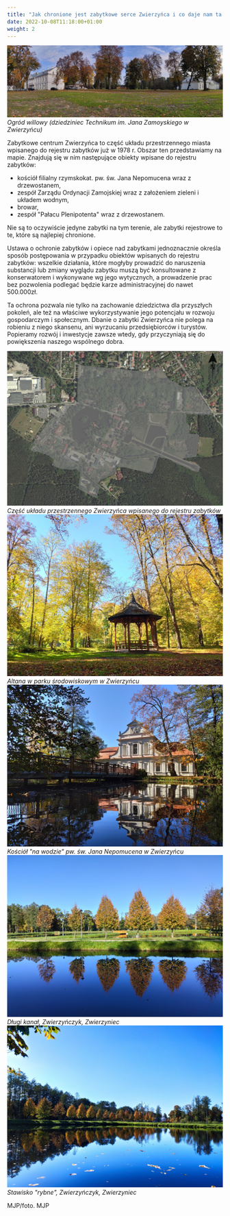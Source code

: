 ```yaml
---
title: "Jak chronione jest zabytkowe serce Zwierzyńca i co daje nam ta ochrona?"
date: 2022-10-08T11:18:00+01:00
weight: 2
---
```


![Ogród willowy (dziedziniec Technikum im. Jana Zamoyskiego w Zwierzyńcu), Zwierzyniec](/images/posts/dziedziniec.jpg)
*Ogród willowy (dziedziniec Technikum im. Jana Zamoyskiego w Zwierzyńcu)*

Zabytkowe centrum Zwierzyńca to część układu przestrzennego miasta wpisanego do rejestru zabytków już w 1978 r.  Obszar ten przedstawiamy na mapie. Znajdują się w nim następujące obiekty wpisane do rejestru zabytków:
- kościół filialny rzymskokat. pw. św. Jana Nepomucena wraz z drzewostanem,
- zespół Zarządu Ordynacji Zamojskiej wraz z założeniem zieleni i układem wodnym,
- browar,
- zespół "Pałacu Plenipotenta" wraz z drzewostanem.

Nie są to oczywiście jedyne zabytki na tym terenie, ale zabytki rejestrowe to te, które są najlepiej chronione.

Ustawa o ochronie zabytków i opiece nad zabytkami jednoznacznie określa sposób postępowania w przypadku obiektów wpisanych do rejestru zabytków: wszelkie działania, które mogłyby prowadzić do naruszenia substancji lub zmiany wyglądu zabytku muszą być konsultowane z konserwatorem i wykonywane wg jego wytycznych, a prowadzenie prac bez pozwolenia podlegać będzie karze administracyjnej do nawet 500.000zł.

Ta ochrona pozwala nie tylko na zachowanie dziedzictwa dla przyszłych pokoleń, ale też na właściwe wykorzystywanie jego potencjału w rozwoju gospodarczym i społecznym.
Dbanie o zabytki Zwierzyńca nie polega na robieniu z niego skansenu, ani wyrzucaniu przedsiębiorców i turystów. Popieramy rozwój i inwestycje zawsze wtedy, gdy przyczyniają się do powiększenia naszego wspólnego dobra.

![mapa, Część układu przestrzennego Zwierzyńca wpisanego do rejestru zabytków, Zwierzyniec](/images/posts/strefa.jpg)
*Część układu przestrzennego Zwierzyńca wpisanego do rejestru zabytków*
![altana w parku środowiskowym w Zwierzyńcu, Zwierzyniec](/images/posts/altana.jpg)
*Altana w parku środowiskowym w Zwierzyńcu*
![Kościół "na wodzie" pw. św. Jana Nepomucena w Zwierzyńcu, Zwierzyniec](/images/posts/kosciolek_2.jpg)
*Kościół "na wodzie" pw. św. Jana Nepomucena w Zwierzyńcu*
![Długi kanał, Zwierzyńczyk, Zwierzyniec](/images/posts/zwierzynczyk.jpg)
*Długi kanał, Zwierzyńczyk, Zwierzyniec*
![zwierzyńczyk, Zwierzyniec](/images/posts/zwierzynczyk_2.jpg)
*Stawisko "rybne", Zwierzyńczyk, Zwierzyniec*

MJP/foto. MJP

<script type="application/ld+json">
{
  "@context": "https://schema.org",
  "@type": "BlogPosting",
  "headline": "Jak chronione jest zabytkowe serce Zwierzyńca i co daje nam ta ochrona?",
  "datePublished": "2022-10-08T11:18:00+01:00",
  "dateModified": "2022-10-08T11:18:00+01:00",
  "author": {
    "@type": "Organization",
    "name": "Stowarzyszenie im. Aleksandry Wachniewskiej"
  },
  "publisher": {
    "@type": "Organization",
    "name": "Stowarzyszenie im. Aleksandry Wachniewskiej",
    "logo": {
      "@type": "ImageObject",
      "url": "https://stowarzyszeniewachniewskiej.pl/images/logo/logo.svg"
    }
  },
  "mainEntityOfPage": {
    "@type": "WebPage",
    "@id": "https://stowarzyszeniewachniewskiej.pl/posts/jak-chronione-jest-zabytkowe-serce-zwierzynca-i-co-daje-nam"
  },
  "image": null,
  "articleSection": "Dziedzictwo Kulturowe i Zabytki",
  "keywords": null,
  "wordCount": 253,
  "articleBody": "Zabytkowe centrum Zwierzyńca to część układu przestrzennego miasta wpisanego do rejestru zabytków już w 1978 r.  Obszar ten przedstawiamy na mapie. Znajdują się w nim następujące obiekty wpisane do rejestru zabytków:\n- kościół filialny rzymskokat. pw. św. Jana Nepomucena wraz z drzewostanem,\n- zespół Zarządu Ordynacji Zamojskiej wraz z założeniem zieleni i układem wodnym,\n- browar,\n- zespół \"Pałacu Plenipotenta\" wraz z drzewostanem.\n\nNie są to oczywiście jedyne zabytki na tym terenie, ale zabytki rejestrowe to te, które są najlepiej chronione.\n\nUstawa o ochronie zabytków i opiece nad zabytkami jednoznacznie określa sposób postępowania w przypadku obiektów wpisanych do rejestru zabytków: wszelkie działania, które mogłyby prowadzić do naruszenia substancji lub zmiany wyglądu zabytku muszą być konsultowane z konserwatorem i wykonywane wg jego wytycznych, a prowadzenie prac bez pozwolenia podlegać będzie karze administracyjnej do nawet 500.000zł.\n\nTa ochrona pozwala nie tylko na zachowanie dziedzictwa dla przyszłych pokoleń, ale też na właściwe wykorzystywanie jego potencjału w rozwoju gospodarczym i społecznym.\nDbanie o zabytki Zwierzyńca nie polega na robieniu z niego skansenu, ani wyrzucaniu przedsiębiorców i turystów. Popieramy rozwój i inwestycje zawsze wtedy, gdy przyczyniają się do powiększenia naszego wspólnego dobra.\n\n![mapa, Część układu przestrzennego Zwierzyńca wpisanego do rejestru zabytków, Zwierzyniec](/images/posts/strefa.jpg)\n*Część układu przestrzennego Zwierzyńca wpisanego do rejestru zabytków*\n![altana w parku środowiskowym w Zwierzyńcu, Zwierzyniec](/images/posts/altana.jpg)\n*Altana w parku środowiskowym w Zwierzyńcu*\n![Kościół \"na wodzie\" pw. św. Jana Nepomucena w Zwierzyńcu, Zwierzyniec](/images/posts/kosciolek_2.jpg)\n*Kościół \"na wodzie\" pw. św. Jana Nepomucena w Zwierzyńcu*\n![Długi kanał, Zwierzyńczyk, Zwierzyniec](/images/posts/zwierzynczyk.jpg)\n*Długi kanał, Zwierzyńczyk, Zwierzyniec*\n![zwierzyńczyk, Zwierzyniec](/images/posts/zwierzynczyk_2.jpg)\n*Stawisko \"rybne\", Zwierzyńczyk, Zwierzyniec*\n\nMJP/foto. MJP",
  "description": "Odkryj piękno Zwierzyńca i jego zabytki.",
  "copyrightHolder": null
}
</script>
<script type="application/ld+json">
{
  "@context": "https://schema.org",
  "@type": "BreadcrumbList",
  "itemListElement": [
    {
      "@type": "ListItem",
      "position": 1,
      "name": "Home",
      "item": "https://stowarzyszeniewachniewskiej.pl"
    },
    {
      "@type": "ListItem",
      "position": 2,
      "name": "posts",
      "item": "https://stowarzyszeniewachniewskiej.pl/posts"
    },
    {
      "@type": "ListItem",
      "position": 3,
      "name": "Jak chronione jest zabytkowe serce Zwierzyńca i co daje nam ta ochrona?",
      "item": "https://stowarzyszeniewachniewskiej.pl/posts/jak-chronione-jest-zabytkowe-serce-zwierzynca-i-co-daje-nam"
    }
  ]
}
</script>
